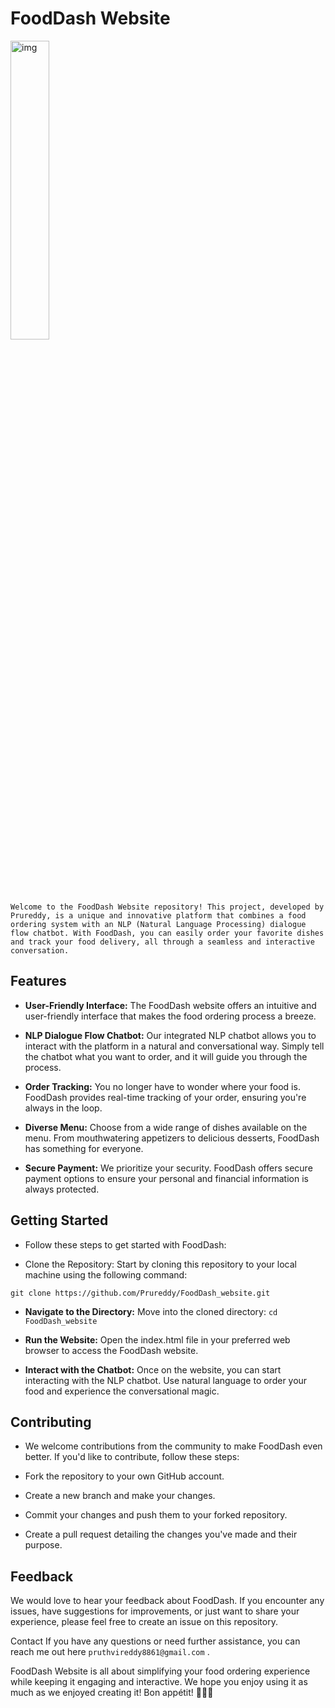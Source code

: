 # FoodDash Website
<img src="https://github.com/Prureddy/FoodDash_website/assets/99805816/45521179-a490-4998-b3e1-d3be4f30b12c" alt="img" width=35% >


```Welcome to the FoodDash Website repository! This project, developed by Prureddy, is a unique and innovative platform that combines a food ordering system with an NLP (Natural Language Processing) dialogue flow chatbot. With FoodDash, you can easily order your favorite dishes and track your food delivery, all through a seamless and interactive conversation.```

## Features
- **User-Friendly Interface:** The FoodDash website offers an intuitive and user-friendly interface that makes the food ordering process a breeze.

- **NLP Dialogue Flow Chatbot:** Our integrated NLP chatbot allows you to interact with the platform in a natural and conversational way. Simply tell the chatbot what you want to order, and it will guide you through the process.

- **Order Tracking:** You no longer have to wonder where your food is. FoodDash provides real-time tracking of your order, ensuring you're always in the loop.

- **Diverse Menu:** Choose from a wide range of dishes available on the menu. From mouthwatering appetizers to delicious desserts, FoodDash has something for everyone.

- **Secure Payment:** We prioritize your security. FoodDash offers secure payment options to ensure your personal and financial information is always protected.

## Getting Started
- Follow these steps to get started with FoodDash:

- Clone the Repository: Start by cloning this repository to your local machine using the following command:

```git clone https://github.com/Prureddy/FoodDash_website.git```
- **Navigate to the Directory:** Move into the cloned directory:
```cd FoodDash_website```
- **Run the Website:** Open the index.html file in your preferred web browser to access the FoodDash website.

- **Interact with the Chatbot:** Once on the website, you can start interacting with the NLP chatbot. Use natural language to order your food and experience the conversational magic.

## Contributing
- We welcome contributions from the community to make FoodDash even better. If you'd like to contribute, follow these steps:

- Fork the repository to your own GitHub account.

- Create a new branch and make your changes.

- Commit your changes and push them to your forked repository.

- Create a pull request detailing the changes you've made and their purpose.

## Feedback
We would love to hear your feedback about FoodDash. If you encounter any issues, have suggestions for improvements, or just want to share your experience, please feel free to create an issue on this repository.

Contact
If you have any questions or need further assistance, you can reach me out here ```pruthvireddy8861@gmail.com``` .

FoodDash Website is all about simplifying your food ordering experience while keeping it engaging and interactive. We hope you enjoy using it as much as we enjoyed creating it! Bon appétit! 🍔🍕🍣
